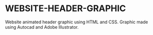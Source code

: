 # WEBSITE-HEADER-GRAPHIC
Website animated header graphic using HTML and CSS. Graphic made using Autocad and Adobe Illustrator.
